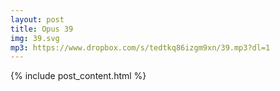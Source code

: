 ```yaml
---
layout: post
title: Opus 39
img: 39.svg
mp3: https://www.dropbox.com/s/tedtkq86izgm9xn/39.mp3?dl=1
---
```


{% include post_content.html %}
